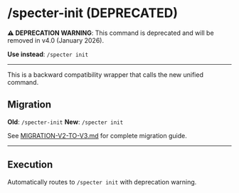 # /specter-init (DEPRECATED)

**⚠️ DEPRECATION WARNING**: This command is deprecated and will be removed in v4.0 (January 2026).

**Use instead**: `/specter init`

---

This is a backward compatibility wrapper that calls the new unified command.

## Migration

**Old**: `/specter-init`
**New**: `/specter init`

See [MIGRATION-V2-TO-V3.md](../../docs/MIGRATION-V2-TO-V3.md) for complete migration guide.

---

## Execution

Automatically routes to `/specter init` with deprecation warning.
